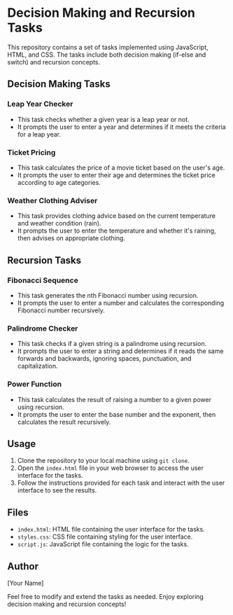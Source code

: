 # Decision Making and Recursion Tasks

This repository contains a set of tasks implemented using JavaScript, HTML, and CSS. The tasks include both decision making (if-else and switch) and recursion concepts.

## Decision Making Tasks

### Leap Year Checker
- This task checks whether a given year is a leap year or not.
- It prompts the user to enter a year and determines if it meets the criteria for a leap year.

### Ticket Pricing
- This task calculates the price of a movie ticket based on the user's age.
- It prompts the user to enter their age and determines the ticket price according to age categories.

### Weather Clothing Adviser
- This task provides clothing advice based on the current temperature and weather condition (rain).
- It prompts the user to enter the temperature and whether it's raining, then advises on appropriate clothing.

## Recursion Tasks

### Fibonacci Sequence
- This task generates the nth Fibonacci number using recursion.
- It prompts the user to enter a number and calculates the corresponding Fibonacci number recursively.

### Palindrome Checker
- This task checks if a given string is a palindrome using recursion.
- It prompts the user to enter a string and determines if it reads the same forwards and backwards, ignoring spaces, punctuation, and capitalization.

### Power Function
- This task calculates the result of raising a number to a given power using recursion.
- It prompts the user to enter the base number and the exponent, then calculates the result recursively.

## Usage
1. Clone the repository to your local machine using `git clone`.
2. Open the `index.html` file in your web browser to access the user interface for the tasks.
3. Follow the instructions provided for each task and interact with the user interface to see the results.

## Files
- `index.html`: HTML file containing the user interface for the tasks.
- `styles.css`: CSS file containing styling for the user interface.
- `script.js`: JavaScript file containing the logic for the tasks.

## Author
[Your Name]

Feel free to modify and extend the tasks as needed. Enjoy exploring decision making and recursion concepts!
